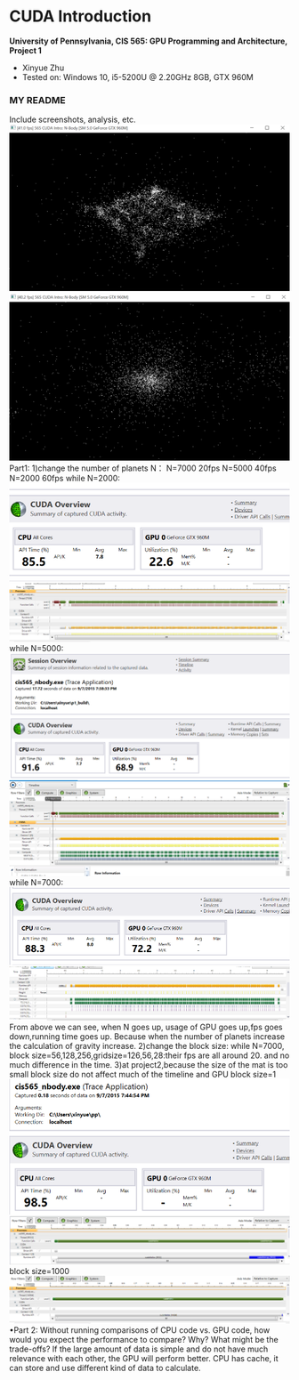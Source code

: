 CUDA Introduction
=================

**University of Pennsylvania, CIS 565: GPU Programming and Architecture, Project 1**

*  Xinyue Zhu
* Tested on:  Windows 10, i5-5200U @ 2.20GHz 8GB, GTX 960M  

### MY README

Include screenshots, analysis, etc. 
![](images/1.png)
![](images/2.png)
Part1:
1)change the number of planets N：
 N=7000 20fps
 N=5000 40fps
 N=2000 60fps
 while N=2000:
 ![](images/CUDA_1.1(n=2000).png)
 ![](images/timeline_1.1(n=2000).png)
 while N=5000:
  ![](images/CUDA_1.1.png)
  ![](images/timeline_1.1.png)
 while N=7000:
  ![](images/CUDA_1.1(n=7000).png)
  ![](images/timeline(n=7000).png)
  From above we can see, when N goes up, usage of GPU goes up,fps goes down,running time goes up.
  Because when the number of planets increase the calculation of gravity increase.
2)change the block size:
while N=7000, block size=56,128,256,gridsize=126,56,28:their fps are all around 20.
and no much difference in the time.
3)at project2,because the size of the mat is too small block size do not affect much of the timeline and GPU
block size=1
![](images/CUDA_1.2.png)
![](images/timeline_1.2.png)
block size=1000
![](images/time.png)
•Part 2: Without running comparisons of CPU code vs. GPU code, how would you expect the performance to compare? Why? What might be the trade-offs?
 If the large amount of data is simple and do not have much relevance with each other, the GPU will perform better.
 CPU has cache, it can store and use different kind of data to calculate.

